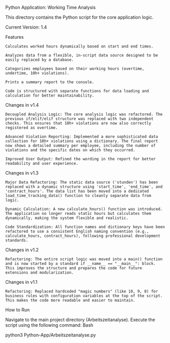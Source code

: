 Python Application: Working Time Analysis

This directory contains the Python script for the core application logic.

Current Version: 1.4

Features

    Calculates worked hours dynamically based on start and end times.

    Analyzes data from a flexible, in-script data source designed to be easily replaced by a database.

    Categorizes employees based on their working hours (overtime, undertime, 10h+ violations).

    Prints a summary report to the console.

    Code is structured with separate functions for data loading and calculation for better maintainability.

Changes in v1.4

    Decoupled Analysis Logic: The core analysis logic was refactored. The previous if/elif/elif structure was replaced with two independent checks. This ensures that 10h+ violations are now also correctly registered as overtime.

    Advanced Violation Reporting: Implemented a more sophisticated data collection for 10h+ violations using a dictionary. The final report now shows a detailed summary per employee, including the number of violations and the specific dates on which they occurred.

    Improved User Output: Refined the wording in the report for better readability and user experience.

Changes in v1.3

    Major Data Refactoring: The static data source ('stunden') has been replaced with a dynamic structure using 'start_time', 'end_time', and 'contract_hours'. The data list has been moved into a dedicated load_time_tracking_data() function to cleanly separate data from logic.

    Dynamic Calculation: A new calculate_hours() function was introduced. The application no longer reads static hours but calculates them dynamically, making the system flexible and realistic.

    Code Standardization: All function names and dictionary keys have been refactored to use a consistent English naming convention (e.g., calculate_hours, contract_hours), following professional development standards.

Changes in v1.2

    Refactoring: The entire script logic was moved into a main() function and is now started by a standard if __name__ == "__main__": block. This improves the structure and prepares the code for future extensions and modularization.

Changes in v1.1

    Refactoring: Replaced hardcoded "magic numbers" (like 10, 9, 8) for business rules with configuration variables at the top of the script. This makes the code more readable and easier to maintain.

How to Run

Navigate to the main project directory (Arbeitszeitanalyse). Execute the script using the following command:
Bash

python3 Python-App/Arbeitszeitanalyse.py

